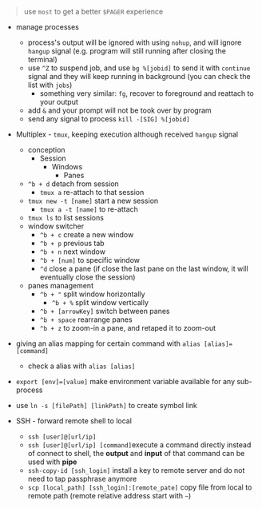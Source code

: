 > use `most` to get a better `$PAGER` experience

- manage processes
	- process's output will be ignored with using `nohup`, and will ignore `hangup` signal (e.g. program will still running after closing the terminal)
	- use `^Z` to suspend job, and use `bg %[jobid]` to send it with `continue` signal and they will keep running in background (you can check the list with `jobs`)
		- something very similar: `fg`, recover to foreground and reattach to your output
	- add `&` and your prompt will not be took over by program
	- send any signal to process `kill -[SIG] %[jobid]`

- Multiplex - `tmux`, keeping execution although received `hangup` signal
	- conception
		- Session
			- Windows
				- Panes
	- `^b + d` detach from session
		- `tmux a` re-attach to that session
	- `tmux new -t [name]` start a new session
		- `tmux a -t [name]` to re-attach
	- `tmux ls` to list sessions
	- window switcher
		- `^b + c` create a new window
		- `^b + p` previous tab
		- `^b + n` next window
		- `^b + [num]` to specific window
		- `^d` close a pane (if close the last pane on the last window, it will eventually close the session)
	- panes management
		- `^b + "` split window horizontally
			- `^b + %` split window vertically
		- `^b + [arrowKey]` switch between panes
		- `^b + space` rearrange panes
		- `^b + z` to zoom-in a pane, and retaped it to zoom-out

- giving an alias mapping for certain command with `alias [alias]=[command]`
	- check a alias with `alias [alias]`

- `export [env]=[value]` make environment variable available for any sub-process

- use `ln -s [filePath] [linkPath]` to create symbol link

- SSH - forward remote shell to local
	- `ssh [user]@[url/ip]`
	- `ssh [user]@[url/ip] [command]`execute a command directly instead of connect to shell, the **output** and **input** of that command can be used with **pipe**
	- `ssh-copy-id [ssh_login]` install a key to remote server and do not need to tap passphrase anymore
	- `scp [local_path] [ssh_login]:[remote_pate]` copy file from local to remote path (remote relative address start with `~`)
	